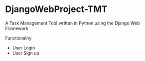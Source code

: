 # DjangoWebProject-TMT

A Task Management Tool written in Python using the Django Web Framework

Functionality
- User Login
- User Sign up
